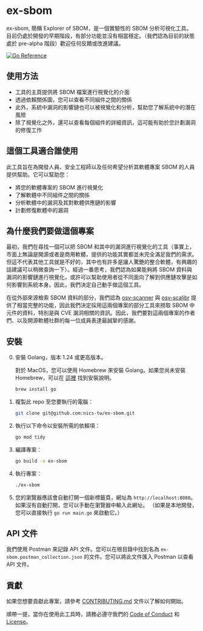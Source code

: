 # ex-sbom

ex-sbom, 簡稱 Explorer of SBOM，是一個實驗性的 SBOM 分析可視化工具。
目前仍處於開發的早期階段，有部分功能並沒有相當穩定。（我們認為目前的狀態處於 pre-alpha 階段）歡迎任何反饋或改進建議。

[![Go Reference](https://pkg.go.dev/badge/github.com/nics-tw/ex-sbom.svg)](https://pkg.go.dev/github.com/nics-tw/ex-sbom)

## 使用方法

- 工具的主頁提供將 SBOM 檔案進行視覺化的介面
- 透過依賴關係圖，您可以查看不同組件之間的關係
- 此外，系統中漏洞的影響鏈也可以被視覺化和分析，幫助您了解系統中的潛在風險
- 除了視覺化之外，還可以查看每個組件的詳細資訊，這可能有助於您計劃漏洞的修復工作

## 這個工具適合誰使用
此工具旨在為開發人員、安全工程師以及任何希望分析其軟體專案 SBOM 的人員提供幫助。它可以幫助您：
- 將您的軟體專案的 SBOM 進行視覺化
- 了解軟體中不同組件之間的關係
- 分析軟體中的漏洞及其對軟體供應鏈的影響
- 計劃修復軟體中的漏洞

## 為什麼我們要做這個專案

最初，我們在尋找一個可以把 SBOM 和其中的漏洞進行視覺化的工具（事實上，市面上無論是開源或者是商用軟體，提供的功能其實都並未完全滿足我們的需求。但這不代表其他工具就是不好的，其中也有許多是讓人驚艷的整合軟體，有興趣的話建議可以稍微查詢一下）。經過一番思考，我們認為如果能夠將 SBOM 資料與漏洞的影響鏈進行視覺化，或許可以幫助使用者從不同面向了解到供應鏈攻擊是如何影響到系統本身。因此，我們決定自己動手做這個工具。

在從外部來源檢索 SBOM 資料的部分，我們認為 [osv-scanner](https://github.com/google/osv-scanner) 與 [osv-scalibr](https://github.com/google/osv-scalibr) 提供了相當完整的功能，因此我們決定採用這兩個專案的部分工具來撈取 SBOM 中元件的資料，特別是與 CVE 漏洞相關的資訊。因此，我們要對這兩個專案的作者們、以及開源軟體社群的每一位成員表達最誠摯的感謝。

## 安裝
0. 安裝 Golang，版本 1.24 或更高版本。

   對於 MacOS，您可以使用 Homebrew 來安裝 Golang。如果您尚未安裝 Homebrew，可以在 [這裡](https://brew.sh/) 找到安裝說明。
   ```bash
   brew install go
   ```
1. 複製此 repo 至您要執行的電腦：
   ```bash
   git clone git@github.com:nics-tw/ex-sbom.git
   ```
2. 執行以下命令以安裝所需的依賴項：
   ```bash
   go mod tidy
   ```
3. 編譯專案：
   ```bash
   go build -o ex-sbom
   ```
4. 執行專案：
   ```bash
   ./ex-sbom
   ```
5. 您的瀏覽器應該會自動打開一個新標籤頁，網址為 `http://localhost:8080`。如果沒有自動打開，您可以手動在瀏覽器中輸入此網址。
   （如果是本地開發，您可以直接執行 `go run main.go` 來啟動它。）

## API 文件
我們使用 Postman 來記錄 API 文件。您可以在根目錄中找到名為 `ex-sbom.postman_collection.json` 的文件。您可以將此文件匯入 Postman 以查看 API 文件。

## 貢獻
如果您想要貢獻此專案，請參考 [CONTRIBUTING.md](CONTRIBUTING.md) 文件以了解如何開始。

順帶一提，當你在使用此工具時，請務必遵守我們的 [Code of Conduct](CODE_OF_CONDUCT.md) 和 [License](LICENSE)。
   